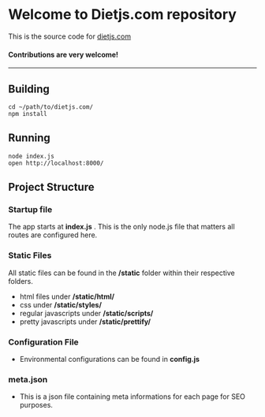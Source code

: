 # Welcome to Dietjs.com repository

This is the source code for [dietjs.com](http://dietjs.com/)

#### **Contributions are very welcome!**

---

## **Building**
```
cd ~/path/to/dietjs.com/
npm install
```

## **Running**
```
node index.js
open http://localhost:8000/
```

## **Project Structure**

### **Startup file**
The app starts at **index.js** . This is the only node.js file that matters all routes are configured here.

### **Static Files**
All static files can be found in the **/static** folder within their respective folders. 

 - html files under **/static/html/** 
 - css under **/static/styles/**
 - regular javascripts under **/static/scripts/**  
 - pretty javascripts under **/static/prettify/**

### **Configuration File**
- Environmental configurations can be found in **config.js**

### **meta.json**
- This is a json file containing meta informations for each page for SEO purposes.



